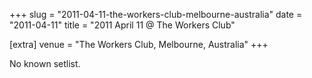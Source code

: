 +++
slug = "2011-04-11-the-workers-club-melbourne-australia"
date = "2011-04-11"
title = "2011 April 11 @ The Workers Club"

[extra]
venue = "The Workers Club, Melbourne, Australia"
+++

No known setlist.
